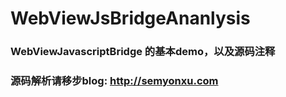 # WebViewJsBridgeAnanlysis
### WebViewJavascriptBridge 的基本demo，以及源码注释
### 源码解析请移步blog:  <http://semyonxu.com>
